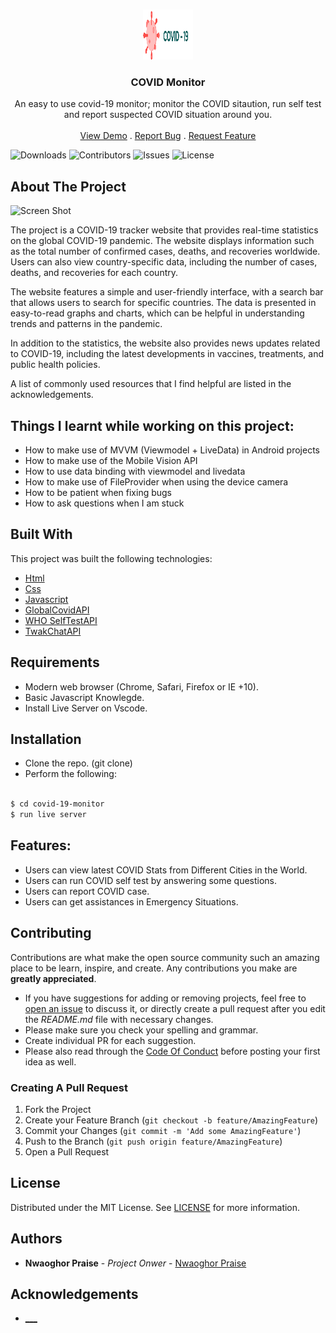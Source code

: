 <br/>
<p align="center">
  <a href="https://github.com/NwaoghorPraise2/covid-19-monitor">
    <img src="img/Logo.svg" alt="Logo" width="80" height="80">
  </a>

  <h3 align="center">COVID Monitor</h3>

  <p align="center">
    An easy to use covid-19 monitor; monitor the COVID sitaution, run self test and report suspected COVID situation around you. 
    <br/>
    <br/>
    <a href="https://covid-19-monitor.nwaoghorpraise.repl.co">View Demo</a>
    .
    <a href="https://github.com/NwaoghorPraise2/covid-19-monitor/issues">Report Bug</a>
    .
    <a href="https://github.com/NwaoghorPraise2/covid-19-monitor/issues">Request Feature</a>
  </p>
</p>

![Downloads](https://img.shields.io/github/downloads/NwaoghorPraise2/covid-19-monitor/total) ![Contributors](https://img.shields.io/github/contributors/NwaoghorPraise2/covid-19-monitor?color=dark-green) ![Issues](https://img.shields.io/github/issues/NwaoghorPraise2/covid-19-monitor) ![License](https://img.shields.io/github/license/NwaoghorPraise2/covid-19-monitor) 

## About The Project

![Screen Shot](images/screenshot.png)

The project is a COVID-19 tracker website that provides real-time statistics on the global COVID-19 pandemic. The website displays information such as the total number of confirmed cases, deaths, and recoveries worldwide. Users can also view country-specific data, including the number of cases, deaths, and recoveries for each country.

The website features a simple and user-friendly interface, with a search bar that allows users to search for specific countries. The data is presented in easy-to-read graphs and charts, which can be helpful in understanding trends and patterns in the pandemic.

In addition to the statistics, the website also provides news updates related to COVID-19, including the latest developments in vaccines, treatments, and public health policies.

A list of commonly used resources that I find helpful are listed in the acknowledgements.

## Things I learnt while working on this project:
* How to make use of MVVM (Viewmodel + LiveData) in Android projects 
* How to make use of the Mobile Vision API 
* How to use data binding with viewmodel and livedata 
* How to make use of FileProvider when using the device camera 
* How to be patient when fixing bugs 
* How to ask questions when I am stuck 

## Built With

This project was built the following technologies:
* [Html](https://en.wikipedia.org/wiki/HTML)
* [Css](https://en.wikipedia.org/wiki/CSS)
* [Javascript](https://en.wikipedia.org/wiki/JavaScript)
* [GlobalCovidAPI](https://covid19api.com)
* [WHO SelfTestAPI](https://www.who.int)
* [TwakChatAPI](https://www.tawk.to)

## Requirements
- Modern web browser (Chrome, Safari, Firefox or IE +10).
- Basic Javascript Knowlegde.
- Install Live Server on Vscode.

## Installation
- Clone the repo. (git clone)
- Perform the following:

```bash

$ cd covid-19-monitor
$ run live server
```
## Features:
- Users can view latest COVID Stats from Different Cities in the World.
- Users can run COVID self test by answering some questions.
- Users can report COVID case.
- Users can get assistances in Emergency Situations.

## Contributing

Contributions are what make the open source community such an amazing place to be learn, inspire, and create. Any contributions you make are **greatly appreciated**.
* If you have suggestions for adding or removing projects, feel free to [open an issue](https://github.com/NwaoghorPraise2/covid-19-monitor/issues/new) to discuss it, or directly create a pull request after you edit the *README.md* file with necessary changes.
* Please make sure you check your spelling and grammar.
* Create individual PR for each suggestion.
* Please also read through the [Code Of Conduct](https://github.com/NwaoghorPraise2/covid-19-monitor/blob/main/CODE_OF_CONDUCT.md) before posting your first idea as well.

### Creating A Pull Request

1. Fork the Project
2. Create your Feature Branch (`git checkout -b feature/AmazingFeature`)
3. Commit your Changes (`git commit -m 'Add some AmazingFeature'`)
4. Push to the Branch (`git push origin feature/AmazingFeature`)
5. Open a Pull Request

## License

Distributed under the MIT License. See [LICENSE](https://github.com/ShaanCoding/ReadME-Generator/blob/main/LICENSE.md) for more information.

## Authors

* **Nwaoghor Praise** - *Project Onwer* - [Nwaoghor Praise](https://github.com/NwaoghorPraise2)

## Acknowledgements

* [___](https://github.com)



